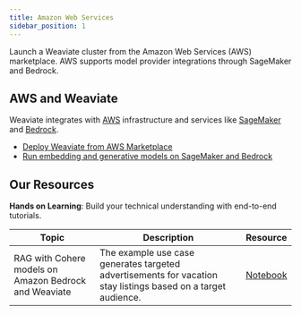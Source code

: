 ```yaml
---
title: Amazon Web Services
sidebar_position: 1
---
```


Launch a Weaviate cluster from the Amazon Web Services (AWS) marketplace. AWS supports model provider integrations through SageMaker and Bedrock.

## AWS and Weaviate
Weaviate integrates with [AWS](https://aws.amazon.com/) infrastructure and services like [SageMaker](https://aws.amazon.com/sagemaker/) and [Bedrock](https://aws.amazon.com/bedrock/).

* [Deploy Weaviate from AWS Marketplace](/deploy/installation-guides/aws-marketplace.md)
* [Run embedding and generative models on SageMaker and Bedrock](/weaviate/model-providers/aws)

## Our Resources 
**Hands on Learning**: Build your technical understanding with end-to-end tutorials.

| Topic | Description | Resource | 
| --- | --- | --- |
| RAG with Cohere models on Amazon Bedrock and Weaviate | The example use case generates targeted advertisements for vacation stay listings based on a target audience. | [Notebook](https://github.com/weaviate/recipes/blob/main/integrations/cloud-hyperscalers/aws/RAG_Cohere_Weaviate_v4_client.ipynb)
